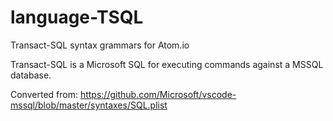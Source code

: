 # language-TSQL

Transact-SQL syntax grammars for Atom.io

Transact-SQL is a Microsoft SQL for executing commands against a MSSQL database.

Converted from: https://github.com/Microsoft/vscode-mssql/blob/master/syntaxes/SQL.plist
